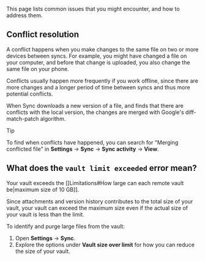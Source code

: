 This page lists common issues that you might encounter, and how to address them.

## Conflict resolution

A conflict happens when you make changes to the same file on two or more devices between syncs. For example, you might have changed a file on your computer, and before that change is uploaded, you also change the same file on your phone.

Conflicts usually happen more frequently if you work offline, since there are more changes and a longer period of time between syncs and thus more potential conflicts.

When Sync downloads a new version of a file, and finds that there are conflicts with the local version, the changes are merged with Google's diff-match-patch algorithm.

> [!tip]
> To find when conflicts have happened, you can search for "Merging conflicted file" in **Settings** → **Sync** → **Sync activity** → **View**.


## What does the `vault limit exceeded` error mean?

Your vault exceeds the [[Limitations#How large can each remote vault be|maximum size of 10 GB]].

Since attachments and version history contributes to the total size of your vault, your vault can exceed the maximum size even if the actual size of your vault is less than the limit.

To identify and purge large files from the vault:

1. Open **Settings** -> **Sync**.
2. Explore the options under **Vault size over limit** for how you can reduce the size of your vault.
